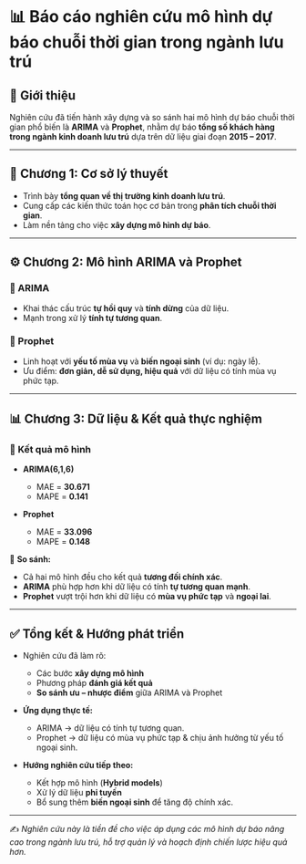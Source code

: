 # 📊 Báo cáo nghiên cứu mô hình dự báo chuỗi thời gian trong ngành lưu trú

## 📌 Giới thiệu
Nghiên cứu đã tiến hành xây dựng và so sánh hai mô hình dự báo chuỗi thời gian phổ biến là **ARIMA** và **Prophet**, nhằm dự báo **tổng số khách hàng trong ngành kinh doanh lưu trú** dựa trên dữ liệu giai đoạn **2015 – 2017**.  

---

## 📖 Chương 1: Cơ sở lý thuyết
- Trình bày **tổng quan về thị trường kinh doanh lưu trú**.  
- Cung cấp các kiến thức toán học cơ bản trong **phân tích chuỗi thời gian**.  
- Làm nền tảng cho việc **xây dựng mô hình dự báo**.  

---

## ⚙️ Chương 2: Mô hình ARIMA và Prophet
### 🔹 ARIMA
- Khai thác cấu trúc **tự hồi quy** và **tính dừng** của dữ liệu.  
- Mạnh trong xử lý **tính tự tương quan**.  

### 🔹 Prophet
- Linh hoạt với **yếu tố mùa vụ** và **biến ngoại sinh** (ví dụ: ngày lễ).  
- Ưu điểm: **đơn giản, dễ sử dụng, hiệu quả** với dữ liệu có tính mùa vụ phức tạp.  

---

## 📊 Chương 3: Dữ liệu & Kết quả thực nghiệm
### 🧪 Kết quả mô hình
- **ARIMA(6,1,6)**  
  - MAE = **30.671**  
  - MAPE = **0.141**  

- **Prophet**  
  - MAE = **33.096**  
  - MAPE = **0.148**  

📌 **So sánh:**  
- Cả hai mô hình đều cho kết quả **tương đối chính xác**.  
- **ARIMA** phù hợp hơn khi dữ liệu có tính **tự tương quan mạnh**.  
- **Prophet** vượt trội hơn khi dữ liệu có **mùa vụ phức tạp** và **ngoại lai**.  

---

## ✅ Tổng kết & Hướng phát triển
- Nghiên cứu đã làm rõ:  
  - Các bước **xây dựng mô hình**  
  - Phương pháp **đánh giá kết quả**  
  - **So sánh ưu – nhược điểm** giữa ARIMA và Prophet  

- **Ứng dụng thực tế:**  
  - ARIMA → dữ liệu có tính tự tương quan.  
  - Prophet → dữ liệu có mùa vụ phức tạp & chịu ảnh hưởng từ yếu tố ngoại sinh.  

- **Hướng nghiên cứu tiếp theo:**  
  - Kết hợp mô hình (**Hybrid models**)  
  - Xử lý dữ liệu **phi tuyến**  
  - Bổ sung thêm **biến ngoại sinh** để tăng độ chính xác.  

---

✍️ *Nghiên cứu này là tiền đề cho việc áp dụng các mô hình dự báo nâng cao trong ngành lưu trú, hỗ trợ quản lý và hoạch định chiến lược hiệu quả hơn.*  
